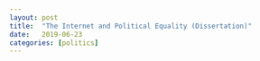 ```yaml
---
layout: post
title:  "The Internet and Political Equality (Dissertation)"
date:   2019-06-23
categories: [politics]
---
```


<a href="/_posts/final-copy.pdf" download> </a>
